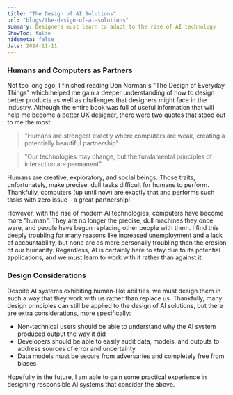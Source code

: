 ```yaml
---
title: "The Design of AI Solutions"
url: "blogs/the-design-of-ai-solutions"
summary: Designers must learn to adapt to the rise of AI technology
ShowToc: false
hidemeta: false
date: 2024-11-11
---
```


### Humans and Computers as Partners

Not too long ago, I finished reading Don Norman's "The Design of Everyday Things" which helped me gain a deeper understanding of how to design better products as well as challenges that designers might face in the industry. Although the entire book was full of useful information that will help me become a better UX designer, there were two quotes that stood out to me the most:

> "Humans are strongest exactly where computers are weak, creating a potentially beautiful partnership"

> "Our technologies may change, but the fundamental principles of interaction are permanent"

Humans are creative, exploratory, and social beings. Those traits, unfortunately, make precise, dull tasks difficult for humans to perform. Thankfully, computers (up until now) are exactly that and performs such tasks with zero issue - a great partnership!

However, with the rise of modern AI technologies, computers have become more "human". They are no longer the precise, dull machines they once were, and people have begun replacing other people with them. I find this deeply troubling for many reasons like increased unemployment and a lack of accountability, but none are as more personally troubling than the erosion of our humanity. Regardless, AI is certainly here to stay due to its potential applications, and we must learn to work with it rather than against it.


### Design Considerations

Despite AI systems exhibiting human-like abilities, we must design them in such a way that they work with us rather than replace us. Thankfully, many design principles can still be applied to the design of AI solutions, but there are extra considerations, more specifically:

* Non-technical users should be able to understand why the AI system produced output the way it did
* Developers should be able to easily audit data, models, and outputs to address sources of error and uncertainty
* Data models must be secure from adversaries and completely free from biases

Hopefully in the future, I am able to gain some practical experience in designing responsible AI systems that consider the above.